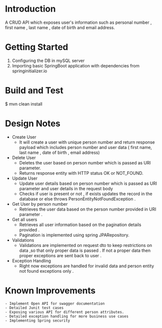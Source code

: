 # Introduction
A CRUD API which exposes user's information such as personal number , first name , last name , date of birth
and email address.

# Getting Started
1. Configuring the DB in mySQL server
2. Importing basic SpringBoot application with dependencies from springinitializer.io

# Build and Test
$ mvn clean install

# Design Notes

* Create User
  - It will create a user with unique person number and return response payload which includes person number
  and user data ( first name, last name , date of birth , email address)
* Delete User
  - Deletes the user based on person number which is passed as URI parameter.
  - Returns response entity with HTTP status OK or NOT_FOUND.
* Update User
  - Update user details based on person number which is passed as URI parameter and user details
  in the request body
  - Checks if user is present or not , if exists updates the record in the database or
  else throws PersonEntityNotFoundException .
* Get User by person number
  - Retrieves the user data based on the person number provided in URI parameter .
* Get all users
  - Retrieves all user information based on the pagination details provided .
  - Pagination is implemented using spring JPARepository.
* Validations
  - Validations are implemented on request dto to keep restrictions on data ,so that only
  proper data is passed . If not a proper data then proper exceptions are sent back to user .
* Exception Handling
  - Right now exceptions are handled for invalid data and person entity not found exceptions only .

# Known Improvements
    - Implement Open API for swagger documentation
    - Detailed Junit test cases
    - Exposing various API for different person attributes.
    - Detailed exception handling for more business use cases
    - Implementing Spring security
